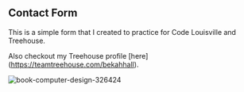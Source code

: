 ## Contact Form

This is a simple form that I created to practice for Code Louisville and Treehouse.

Also checkout my Treehouse profile [here] (https://teamtreehouse.com/bekahhall).

![book-computer-design-326424](https://user-images.githubusercontent.com/39419194/51086175-15d9f800-1711-11e9-908b-cbe4160565a7.jpg)
